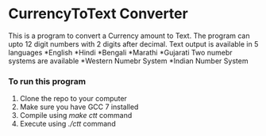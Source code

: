 # CurrencyToText Converter

This is a program to convert a Currency amount to Text.
The program can upto 12 digit numbers with 2 digits after decimal.
Text output is available in 5 languages
	*English
	*Hindi
	*Bengali
	*Marathi
	*Gujarati
Two numebr systems are available
	*Western Numebr System
	*Indian Number System

### To run this program

1. Clone the repo to your computer
2. Make sure you have GCC 7 installed
3. Compile using *make ctt* command
4. Execute using *./ctt* command
